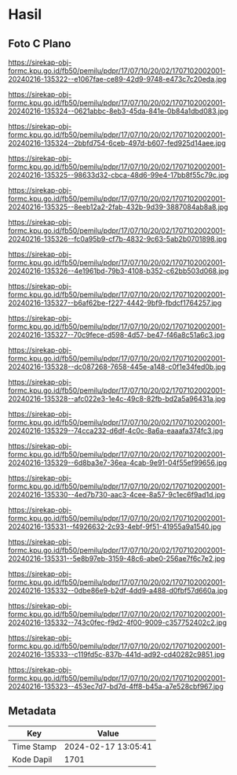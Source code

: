 # Hasil

## Foto C Plano

https://sirekap-obj-formc.kpu.go.id/fb50/pemilu/pdpr/17/07/10/20/02/1707102002001-20240216-135322--e1067fae-ce89-42d9-9748-e473c7c20eda.jpg

https://sirekap-obj-formc.kpu.go.id/fb50/pemilu/pdpr/17/07/10/20/02/1707102002001-20240216-135324--0621abbc-8eb3-45da-841e-0b84a1dbd083.jpg

https://sirekap-obj-formc.kpu.go.id/fb50/pemilu/pdpr/17/07/10/20/02/1707102002001-20240216-135324--2bbfd754-6ceb-497d-b607-fed925d14aee.jpg

https://sirekap-obj-formc.kpu.go.id/fb50/pemilu/pdpr/17/07/10/20/02/1707102002001-20240216-135325--98633d32-cbca-48d6-99e4-17bb8f55c79c.jpg

https://sirekap-obj-formc.kpu.go.id/fb50/pemilu/pdpr/17/07/10/20/02/1707102002001-20240216-135325--8eeb12a2-2fab-432b-9d39-3887084ab8a8.jpg

https://sirekap-obj-formc.kpu.go.id/fb50/pemilu/pdpr/17/07/10/20/02/1707102002001-20240216-135326--fc0a95b9-cf7b-4832-9c63-5ab2b0701898.jpg

https://sirekap-obj-formc.kpu.go.id/fb50/pemilu/pdpr/17/07/10/20/02/1707102002001-20240216-135326--4e1961bd-79b3-4108-b352-c62bb503d068.jpg

https://sirekap-obj-formc.kpu.go.id/fb50/pemilu/pdpr/17/07/10/20/02/1707102002001-20240216-135327--b6af62be-f227-4442-9bf9-fbdcf1764257.jpg

https://sirekap-obj-formc.kpu.go.id/fb50/pemilu/pdpr/17/07/10/20/02/1707102002001-20240216-135327--70c9fece-d598-4d57-be47-f46a8c51a6c3.jpg

https://sirekap-obj-formc.kpu.go.id/fb50/pemilu/pdpr/17/07/10/20/02/1707102002001-20240216-135328--dc087268-7658-445e-a148-c0f1e34fed0b.jpg

https://sirekap-obj-formc.kpu.go.id/fb50/pemilu/pdpr/17/07/10/20/02/1707102002001-20240216-135328--afc022e3-1e4c-49c8-82fb-bd2a5a96431a.jpg

https://sirekap-obj-formc.kpu.go.id/fb50/pemilu/pdpr/17/07/10/20/02/1707102002001-20240216-135329--74cca232-d6df-4c0c-8a6a-eaaafa374fc3.jpg

https://sirekap-obj-formc.kpu.go.id/fb50/pemilu/pdpr/17/07/10/20/02/1707102002001-20240216-135329--6d8ba3e7-36ea-4cab-9e91-04f55ef99656.jpg

https://sirekap-obj-formc.kpu.go.id/fb50/pemilu/pdpr/17/07/10/20/02/1707102002001-20240216-135330--4ed7b730-aac3-4cee-8a57-9c1ec6f9ad1d.jpg

https://sirekap-obj-formc.kpu.go.id/fb50/pemilu/pdpr/17/07/10/20/02/1707102002001-20240216-135331--f4926632-2c93-4ebf-9f51-41955a9a1540.jpg

https://sirekap-obj-formc.kpu.go.id/fb50/pemilu/pdpr/17/07/10/20/02/1707102002001-20240216-135331--5e8b97eb-3159-48c6-abe0-256ae7f6c7e2.jpg

https://sirekap-obj-formc.kpu.go.id/fb50/pemilu/pdpr/17/07/10/20/02/1707102002001-20240216-135332--0dbe86e9-b2df-4dd9-a488-d0fbf57d660a.jpg

https://sirekap-obj-formc.kpu.go.id/fb50/pemilu/pdpr/17/07/10/20/02/1707102002001-20240216-135332--743c0fec-f9d2-4f00-9009-c357752402c2.jpg

https://sirekap-obj-formc.kpu.go.id/fb50/pemilu/pdpr/17/07/10/20/02/1707102002001-20240216-135333--c119fd5c-837b-441d-ad92-cd40282c9851.jpg

https://sirekap-obj-formc.kpu.go.id/fb50/pemilu/pdpr/17/07/10/20/02/1707102002001-20240216-135323--453ec7d7-bd7d-4ff8-b45a-a7e528cbf967.jpg


## Metadata

| Key        | Value               |
| ---------- | ------------------- |
| Time Stamp | 2024-02-17 13:05:41 |
| Kode Dapil | 1701                |



